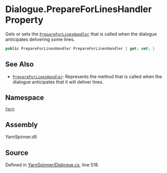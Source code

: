 # Dialogue.PrepareForLinesHandler Property

Gets or sets the [`PrepareForLinesHandler`](/api/csharp/yarn/dialogue.prepareforlineshandler.md) that is
called when the dialogue anticipates delivering some lines.


```csharp
public PrepareForLinesHandler PrepareForLinesHandler { get; set; }
```



## See Also
* [`PrepareForLinesHandler`](/api/csharp/yarn/prepareforlineshandler.md): 
Represents the method that is called when the dialogue anticipates
that it will deliver lines.

## Namespace
[`Yarn`](/api/csharp/yarn/README.md)

## Assembly
YarnSpinner.dll

## Source
Defined in [YarnSpinner/Dialogue.cs](https://github.com/YarnSpinnerTool/YarnSpinner//blob/develop/YarnSpinner/Dialogue.cs#L518), line 518.
